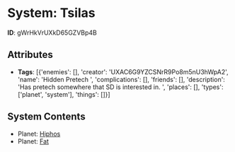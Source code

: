 # System: Tsilas

**ID**: gWrHkVrUXkD65GZVBp4B

## Attributes
- **Tags**: [{'enemies': [], 'creator': 'UXAC6G9YZCSNrR9Po8m5nU3hWpA2', 'name': 'Hidden Pretech ', 'complications': [], 'friends': [], 'description': 'Has pretech somewhere that SD is interested in. ', 'places': [], 'types': ['planet', 'system'], 'things': []}]

## System Contents
- Planet: [Hiphos](../planets/Hiphos.md)
- Planet: [Fat](../planets/Fat.md)

